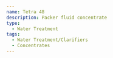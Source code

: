 ```yaml
---
name: Tetra 48
description: Packer fluid concentrate
type:
  - Water Treatment
tags:
  - Water Treatment/Clarifiers
  - Concentrates
---
```

